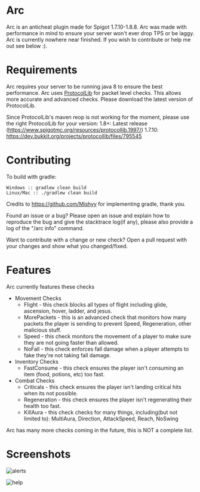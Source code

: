 # Arc

Arc is an anticheat plugin made for Spigot 1.7.10-1.8.8.
Arc was made with performance in mind to ensure your server won't ever drop TPS or be laggy.
Arc is currently nowhere near finished. If you wish to contribute or help me out see below :).

# Requirements
Arc requires your server to be running java 8 to ensure the best performance.
Arc uses [ProtocolLib](https://www.spigotmc.org/resources/protocollib.1997/) for packet level checks. This allows more accurate and advanced checks. Please download the latest version of ProtocolLib.

Since ProtocolLib's maven reop is not working for the moment, please use the right ProtocolLib for your version:
1.8+: Latest release (https://www.spigotmc.org/resources/protocollib.1997/)
1.7.10: https://dev.bukkit.org/projects/protocollib/files/795545

# Contributing
To build with gradle:
```
Windows :: gradlew clean build
Linux/Mac :: ./gradlew clean build
```
Credits to https://github.com/Mishyy for implementing gradle, thank you.


Found an issue or a bug? Please open an issue and explain how to reproduce the bug and give the stacktrace log(if any), please also provide a log of the "/arc info" command.

Want to contribute with a change or new check? Open a pull request with your changes and show what you changed/fixed.

# Features
Arc currently features these checks

* Movement Checks
  * Flight - this check blocks all types of flight including glide, ascension, hover, ladder, and jesus.
  * MorePackets - this is an advanced check that monitors how many packets the player is sending to prevent Speed, Regeneration, other malicious stuff.
  * Speed - this check monitors the movement of a player to make sure they are not going faster than allowed.
  * NoFall - this check enforces fall damage when a player attempts to fake they're not taking fall damage.
* Inventory Checks
  * FastConsume - this check ensures the player isn't consuming an item (food, potions, etc) too fast.
* Combat Checks
  * Criticals - this check ensures the player isn't landing critical hits when its not possible.
  * Regeneration - this check ensures the player isn't regenerating their health too fast.
  * KillAura - this check checks for many things, including(but not limited to): MultiAura, Direction, AttackSpeed, Reach, NoSwing

Arc has many more checks coming in the future, this is NOT a complete list.

# Screenshots
![alerts](https://i.imgur.com/Hab1UZ5.png)

![help](https://i.imgur.com/r6G6CB7.png)
  
